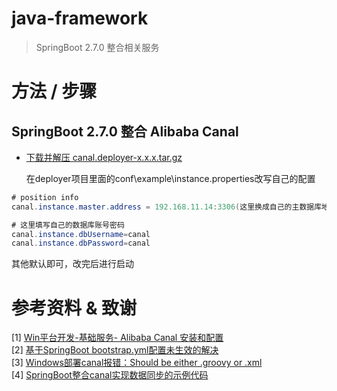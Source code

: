 # java-framework
> SpringBoot 2.7.0 整合相关服务

# 方法 / 步骤
## SpringBoot 2.7.0 整合 Alibaba Canal
- [下载并解压 canal.deployer-x.x.x.tar.gz](https://github.com/alibaba/canal/releases)  

  在deployer项目里面的conf\example\instance.properties改写自己的配置
```java
# position info
canal.instance.master.address = 192.168.11.14:3306(这里换成自己的主数据库地址)

# 这里填写自己的数据库账号密码
canal.instance.dbUsername=canal
canal.instance.dbPassword=canal
```
其他默认即可，改完后进行启动






# 参考资料 & 致谢
[1] [Win平台开发-基础服务- Alibaba Canal 安装和配置](https://blog.csdn.net/YangCheney/article/details/122118469?ops_request_misc=%257B%2522request%255Fid%2522%253A%2522165629962416781667841723%2522%252C%2522scm%2522%253A%252220140713.130102334.pc%255Fblog.%2522%257D&request_id=165629962416781667841723&biz_id=0&utm_medium=distribute.pc_search_result.none-task-blog-2~blog~first_rank_ecpm_v1~rank_v31_ecpm-1-122118469-null-null.nonecase&utm_term=canal&spm=1018.2226.3001.4450)  
[2] [基于SpringBoot bootstrap.yml配置未生效的解决](https://www.jb51.net/article/197013.htm)  
[3] [Windows部署canal报错：Should be either .groovy or .xml](https://blog.csdn.net/Brave_heart4pzj/article/details/123717059)  
[4] [SpringBoot整合canal实现数据同步的示例代码](https://www.jb51.net/article/241266.htm)  





